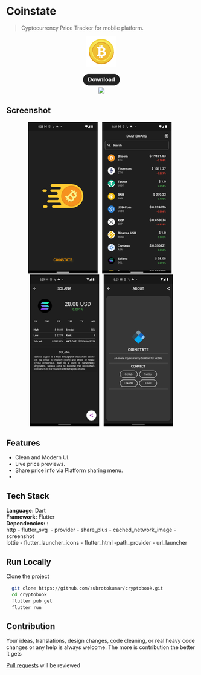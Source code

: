 # Coinstate

> Cyptocurrency Price Tracker for mobile platform.

<p align="center">
  <img height="80px" src="./assets/meta/icon.png">
</p>

<p align="center"><a href="https://github.com/subrotokumar/cryptobook/releases"> <img width="100px" src="./assets/meta/download.png"> </a>
<br>
<a href="https://github.com/subrotokumar/cryptobook" alt="GitHub release"><img width="80px" src="https://img.shields.io/badge/version-0.1.1-blue.svg" ></a>
</p>


## Screenshot 
<p align="center">
<img src="./assets/meta/ss1.png" height="400">&nbsp;&nbsp;
<img src="./assets/meta/ss2.png" height="400">&nbsp;&nbsp;
<img src="./assets/meta/ss3.png" height="400">&nbsp;&nbsp;
<img src="./assets/meta/ss4.png" height="400">
</p>

## Features

- Clean and Modern UI.
- Live price previews.
- Share price info via Platform sharing menu.
- 

## Tech Stack

**Language:** Dart  
**Framework:** Flutter  
**Dependencies:** :  
  http&nbsp;- flutter_svg&nbsp; - provider&nbsp;- share_plus&nbsp;- cached_network_image&nbsp;- screenshot  
  lottie&nbsp;- flutter_launcher_icons&nbsp;- flutter_html&nbsp;-path_provider&nbsp;- url_launcher



## Run Locally

Clone the project

```bash
  git clone https://github.com/subrotokumar/cryptobook.git
  cd cryptobook
  flutter pub get
  flutter run
```

## Contribution
Your ideas, translations, design changes, code cleaning, or real heavy code changes or any help is always welcome. The more is contribution the better it gets

[Pull requests](https://github.com/cryptobook/pulls) will be reviewed
<!--
#### Known issues and limitations
-->
